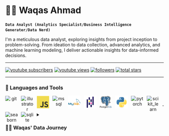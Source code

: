 # 🏄‍♂️ Waqas Ahmad

**`Data Analyst (Analytics Specialist/Business Intelligence Generater/Data Nerd)`**

I'm a meticulous data analyst, exploring insights from project inception to problem-solving. From ideation to data collection, advanced analytics, and machine learning modeling, I deliver actionable insights for data-informed decisions.

---
   <p align="left">
      <a href="https://www.youtube.com/c/fknight?sub_confirmation=1">
         <img alt="youtube subscribers" title="Subscribe to my YouTube channel" src="https://custom-icon-badges.demolab.com/youtube/channel/subscribers/UC2WHjPDvbE6O328n17ZGcfg?color=%23E05D44&label=SUBSCRIBE&logo=video&logoColor=white&style=for-the-badge&labelColor=CE4630"/></a> 
      <a href="https://www.youtube.com/c/fknight">
         <img alt="youtube views" title="YouTube views" src="https://custom-icon-badges.demolab.com/youtube/channel/views/UC2WHjPDvbE6O328n17ZGcfg?color=%23E1AD0E&logo=eye&logoColor=white&style=for-the-badge&labelColor=C79600"/></a> 
      <a href="https://github.com/ForrestKnight?tab=followers">
         <img alt="followers" title="Follow me on Github" src="https://custom-icon-badges.demolab.com/github/followers/ForrestKnight?color=236ad3&labelColor=1155ba&style=for-the-badge&logo=person-add&label=Follow&logoColor=white"/></a>
      <a href="https://github.com/ForrestKnight?tab=repositories&sort=stargazers">
         <img alt="total stars" title="Total stars on GitHub" src="https://custom-icon-badges.demolab.com/github/stars/ForrestKnight?color=55960c&style=for-the-badge&labelColor=488207&logo=star"/></a>
   </p>

---
### 🧰 Languages and Tools
<p align="center">
  <a href="https://git-scm.com/" target="_blank" rel="noreferrer">
    <img align="left" alt="git" width="40" style="padding-right: 10px;" src="https://www.vectorlogo.zone/logos/git-scm/git-scm-icon.svg"/>
  </a>
  <a href="https://www.adobe.com/in/products/illustrator.html" target="_blank" rel="noreferrer">
    <img align="left" alt="illustrator" width="40" style="padding-right: 10px;" src="https://www.vectorlogo.zone/logos/adobe_illustrator/adobe_illustrator-icon.svg"/>
  </a>
  <a href="https://developer.mozilla.org/en-US/docs/Web/JavaScript" target="_blank" rel="noreferrer">
    <img align="left" alt="javascript" width="40" style="padding-right: 10px;" src="https://raw.githubusercontent.com/devicons/devicon/master/icons/javascript/javascript-original.svg"/>
  </a>
  <a href="https://www.microsoft.com/en-us/sql-server" target="_blank" rel="noreferrer">
    <img align="left" alt="mssql" width="40" style="padding-right: 10px;" src="https://www.svgrepo.com/show/303229/microsoft-sql-server-logo.svg"/>
  </a>
  <a href="https://www.mysql.com/" target="_blank" rel="noreferrer">
    <img align="left" alt="mysql" width="40" style="padding-right: 10px;" src="https://raw.githubusercontent.com/devicons/devicon/master/icons/mysql/mysql-original-wordmark.svg"/>
  </a>
  <a href="https://pandas.pydata.org/" target="_blank" rel="noreferrer">
    <img align="left" alt="pandas" width="40" style="padding-right: 10px;" src="https://raw.githubusercontent.com/devicons/devicon/2ae2a900d2f041da66e950e4d48052658d850630/icons/pandas/pandas-original.svg"/>
  </a>
  <a href="https://www.postgresql.org" target="_blank" rel="noreferrer">
    <img align="left" alt="postgresql" width="40" style="padding-right: 10px;" src="https://raw.githubusercontent.com/devicons/devicon/master/icons/postgresql/postgresql-original-wordmark.svg"/>
  </a>
  <a href="https://www.python.org" target="_blank" rel="noreferrer">
    <img align="left" alt="python" width="40" style="padding-right: 10px;" src="https://raw.githubusercontent.com/devicons/devicon/master/icons/python/python-original.svg"/>
  </a>
  <a href="https://pytorch.org/" target="_blank" rel="noreferrer">
    <img align="left" alt="pytorch" width="40" style="padding-right: 10px;" src="https://www.vectorlogo.zone/logos/pytorch/pytorch-icon.svg"/>
  </a>
  <a href="https://scikit-learn.org/" target="_blank" rel="noreferrer">
    <img align="left" alt="scikit_learn" width="40" style="padding-right: 10px;" src="https://upload.wikimedia.org/wikipedia/commons/0/05/Scikit_learn_logo_small.svg"/>
  </a>
  <a href="https://seaborn.pydata.org/" target="_blank" rel="noreferrer">
    <img align="left" alt="seaborn" width="40" style="padding-right: 10px;" src="https://seaborn.pydata.org/_images/logo-mark-lightbg.svg"/>
  </a>
  <a href="https://www.sqlite.org/" target="_blank" rel="noreferrer">
    <img align="left" alt="sqlite" width="40" style="padding-right: 10px;" src="https://www.vectorlogo.zone/logos/sqlite/sqlite-icon.svg"/>
  </a>
</p>


</br>



---



<details>
 <summary><h3>👨‍💻 Waqas' Data Journey</h3></summary>
I hold a bachelor's degree in software engineering, which ignited my passion for coding. My journey began as a React.js developer, and I also delved into backend technologies like Node.js and Express. While I gained valuable experience in software development, I discovered my true calling in the world of data. Data, with its inherent power to reveal insights and patterns, became my newfound fascination. I love the sense of curiosity and wonder that engulfs me when I'm exposed to new datasets. As a result, I transitioned into the role of a data analyst, working as a remote freelancer. I find immense satisfaction in dissecting and interpreting data to uncover valuable information.
<br />

   
As I look forward, I'm actively seeking remote opportunities to further hone my skills in the data analytics field. My journey has been one of continuous growth and learning, and I'm excited about the opportunities that lie ahead.

[website]: https://fkcodes.com
[youtube]: https://youtube.com/fknight
